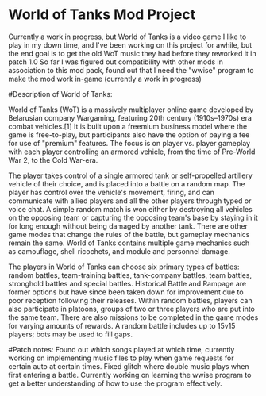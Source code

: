 # World of Tanks Mod Project
Currently a work in progress, but World of Tanks is a video game I like to play in my down time, and I've been working on this project for awhile, but the end goal is to get the old WoT music they had before they reworked it in patch 1.0
So far I was figured out compatibility with other mods in association to this mod pack, found out that I need the "wwise" program to make the mod work in-game (currently a work in progress)

#Description of World of Tanks: 

World of Tanks (WoT) is a massively multiplayer online game developed by Belarusian company Wargaming, featuring 20th century (1910s–1970s) era combat vehicles.[1] It is built upon a freemium business model where the game is free-to-play, but participants also have the option of paying a fee for use of "premium" features. The focus is on player vs. player gameplay with each player controlling an armored vehicle, from the time of Pre-World War 2, to the Cold War-era.

The player takes control of a single armored tank or self-propelled artillery vehicle of their choice, and is placed into a battle on a random map. The player has control over the vehicle's movement, firing, and can communicate with allied players and all the other players through typed or voice chat. A simple random match is won either by destroying all vehicles on the opposing team or capturing the opposing team's base by staying in it for long enough without being damaged by another tank. There are other game modes that change the rules of the battle, but gameplay mechanics remain the same. World of Tanks contains multiple game mechanics such as camouflage, shell ricochets, and module and personnel damage.

The players in World of Tanks can choose six primary types of battles: random battles, team-training battles, tank-company battles, team battles, stronghold battles and special battles. Historical Battle and Rampage are former options but have since been taken down for improvement due to poor reception following their releases. Within random battles, players can also participate in platoons, groups of two or three players who are put into the same team. There are also missions to be completed in the game modes for varying amounts of rewards. A random battle includes up to 15v15 players; bots may be used to fill gaps.

#Patch notes: 
Found out which songs played at which time, currently working on implementing music files to play when game requests for certain auto at certain times. 
Fixed glitch where double music plays when first entering a battle.
Currently working on learning the wwise program to get a better understanding of how to use the program effectively. 
